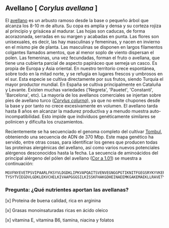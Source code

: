 
## Avellano [ *Corylus avellana* ]

El [avellano](https://www.arbolapp.es/especies/ficha/corylus-avellana) es un arbusto ramoso desde la base o pequeño árbol que alcanza los 8-10 m de altura. Su copa es amplia y densa y su corteza rojiza al principio y grisácea al madurar. Las hojas son caducas, de forma acorazonada, serradas en su margen y acabadas en punta. Las flores son unisexuales, es decir, las hay masculinas y femeninas, y nacen en invierno en el mismo pie de planta. Las masculinas se disponen en largos filamentos colgantes llamados amentos, que al menor soplo de viento dispersan el polen. Las femeninas, una vez fecundadas, forman el fruto o avellana, que tiene una cubierta parcial de aspecto papiráceo que semeja un casco. Es propia de Europa y Asia oriental. En nuestro territorio crece espontánea, sobre todo en la mitad norte, y se refugia en lugares frescos y umbrosos en el sur. 
Esta especie se cultiva directamente por sus frutos, siendo Turquía el mayor productor mundial. 
En España se cultiva principalmente en Cataluña y Levante. Existen muchas variedades 
('Negreta', 'Pauetet', 'Constantí', 'Barcelona', etc). 
La mayoría de los avellanos comerciales se injertan sobre pies de avellano turco 
([*Corylus colurna*](https://www.zaragoza.es/sede/servicio/especie/31)), 
ya que no emite chupones desde la base y por tanto no crece excesivamente en volumen. 
El avellano tarda hasta 8 años en alcanzar la madurez productiva y a menudo muestra auto-incompatibilidad.
Esto impide que indivíduos genéticamente similares se polinicen y dificulta los cruzamientos. 

Recientemente se ha secuenciado el genoma completo del cultivar 
[Tombul](https://onlinelibrary.wiley.com/doi/10.1111/tpj.15099), 
obteniendo una secuencia de ADN de 370 Mbp. Este mapa genético ha servido, entre otras cosas,
para identificar los genes que producen todas las proteínas alergénicas del avellano, 
así como varios nuevos potenciales alérgenos desconocidos hasta la fecha.
La secuencia de aminoácidos del principal alérgeno del pólen del avellano 
([Cor a 1.01](https://www.uniprot.org/uniprotkb/Q08407)) 
se muestra a continuación:

    MGVFNYEVETPSVIPAARLFKSYVLDGDKLIPKVAPQAITSVENVEGNGGPGTIKNITFGEGSRYKYVKERVDEVDNTNF
    TYSYTVIEGDVLGDKLEKVCHELKIVAAPGGGSILKISSKFHAKGDHEINAEEMKGAKEMAEKLLRAVETYLLAHSAEYN

### Pregunta: ¿Qué nutrientes aportan las avellanas?

 [x] Proteína de buena calidad, rica en arginina

 [x] Grasas monoinsaturadas ricas en ácido oleico

 [x] vitamina E, vitamina B6, tiamina, niacina y folatos
